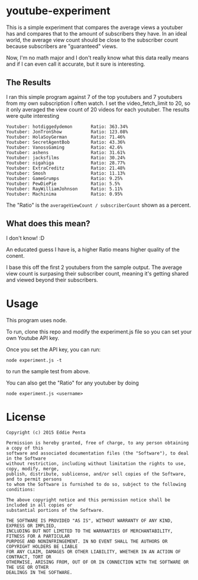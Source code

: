 
# youtube-experiment
This is a simple experiment that compares the average views a youtuber has and compares that 
to the amount of subscribers they have. In an ideal world, the average view count should be 
close to the subscriber count because subscribers are "guaranteed" views.

Now, I'm no math major and I don't really know what this data really means and if I can even 
call it accurate, but it sure is interesting.

## The Results

I ran this simple program against 7 of the top youtubers and 7 youtubers from my own 
subscription I often watch. I set the video_fetch_limit to 20, so it only averaged the 
view count of 20 videos for each youtuber. The results were quite interesting

```
Youtuber: hotdiggedydemon       Ratio: 363.34%
Youtuber: JonTronShow           Ratio: 123.08%
Youtuber: HolaSoyGerman         Ratio: 71.46%
Youtuber: SecretAgentBob        Ratio: 43.36%
Youtuber: VanossGaming          Ratio: 42.6%
Youtuber: ashens                Ratio: 31.61%
Youtuber: jacksfilms            Ratio: 30.24%
Youtuber: nigahiga              Ratio: 28.77%
Youtuber: ExtraCreditz          Ratio: 21.48%
Youtuber: Smosh                 Ratio: 11.13%
Youtuber: GameGrumps            Ratio: 9.25%
Youtuber: PewDiePie             Ratio: 5.5%
Youtuber: RayWilliamJohnson     Ratio: 5.11%
Youtuber: Machinima             Ratio: 0.95%
```

The "Ratio" is the `averageViewCount / subscriberCount` shown as a percent.

## What does this mean?

I don't know! :D

An educated guess I have is, a higher Ratio means higher quality of the conent. 

I base this off the first 2 youtubers from the sample output. The average view count is 
surpasing their subscriber count, meaning it's getting shared and viewed beyond their 
subscribers.

# Usage

This program uses node.

To run, clone this repo and modify the experiment.js file so you can set your own Youtube 
API key.

Once you set the API key, you can run:

```
node experiment.js -t
```

to run the sample test from above.

You can also get the "Ratio" for any youtuber by doing

```
node experiment.js <username>
```

# License

```
Copyright (c) 2015 Eddie Penta

Permission is hereby granted, free of charge, to any person obtaining a copy of this 
software and associated documentation files (the "Software"), to deal in the Software 
without restriction, including without limitation the rights to use, copy, modify, merge, 
publish, distribute, sublicense, and/or sell copies of the Software, and to permit persons 
to whom the Software is furnished to do so, subject to the following conditions:

The above copyright notice and this permission notice shall be included in all copies or 
substantial portions of the Software.

THE SOFTWARE IS PROVIDED "AS IS", WITHOUT WARRANTY OF ANY KIND, EXPRESS OR IMPLIED, 
INCLUDING BUT NOT LIMITED TO THE WARRANTIES OF MERCHANTABILITY, FITNESS FOR A PARTICULAR 
PURPOSE AND NONINFRINGEMENT. IN NO EVENT SHALL THE AUTHORS OR COPYRIGHT HOLDERS BE LIABLE 
FOR ANY CLAIM, DAMAGES OR OTHER LIABILITY, WHETHER IN AN ACTION OF CONTRACT, TORT OR 
OTHERWISE, ARISING FROM, OUT OF OR IN CONNECTION WITH THE SOFTWARE OR THE USE OR OTHER 
DEALINGS IN THE SOFTWARE.
```

